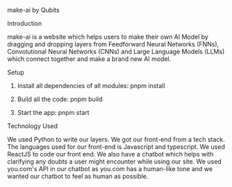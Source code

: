 make-ai by Qubits

Introduction

make-ai is a website which helps users to make their own AI Model by dragging and dropping layers from Feedforward Neural Networks (FNNs), Convolutional Neural Networks (CNNs) and Large Language Models (LLMs) which connect together and make a brand new AI model. 

Setup
1. Install all dependencies of all modules:
pnpm install

2. Build all the code:
pnpm build

3. Start the app:
pnpm start

Technology Used

We used Python to write our layers. We got our front-end from a tech stack. The languages used for our front-end is Javascript and typescript. We used ReactJS to code our front end. We also have a chatbot which helps with clarifying any doubts a user might encounter while using our site. We used you.com's API in our chatbot as you.com has a human-like tone and we wanted our chatbot to feel as human as possible.
